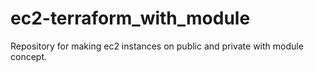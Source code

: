 # ec2-terraform_with_module
Repository for making ec2 instances on public and private  with module concept.  
